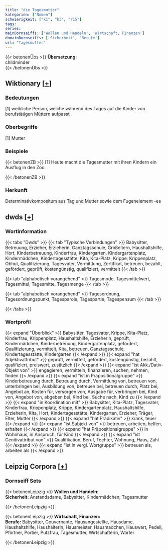 ```yaml
---
title: "die Tagesmutter"
kategorien: ["Nomen"]
schwierigkeit: ["k1", "h3", "r15"]
tags:
series:
mainDornseiffs: ['Wollen und Handeln', 'Wirtschaft, Finanzen']
domainDornseiffs: ['Sicherheit', 'Berufe']
url: "Tagesmutter"
---
```


{{< betonenÜbs >}}
**Übersetzung:**  
childminder  
{{< /betonenÜbs >}}

## Wiktionary [[+](https://de.wiktionary.org/wiki/Tagesmutter)]

### Bedeutungen
[1] weibliche Person, welche während des Tages auf die Kinder von berufstätigen Müttern aufpasst  

### Oberbegriffe
[1] Mutter  

### Beispiele
{{< betonenZB >}}
[1] Heute macht die Tagesmutter mit ihren Kindern ein Ausflug in den Zoo.  

{{< /betonenZB >}}
### Herkunft
Determinativkompositum aus Tag und Mutter sowie dem Fugenelement -es  



## dwds [[+](https://www.dwds.de/wb/Tagesmutter)]

### Wortinformation
{{< tabs "Dwds" >}}
{{< tab "Typische Verbindungen" >}}
Babysitter, Betreuung, Erzieher, Erzieherin, Ganztagsschule, Großeltern, Haushaltshilfe, Hort, Kinderbetreuung, Kinderfrau, Kindergarten, Kindergartenplatz, Kindermädchen, Kindertagesstätte, Kita, Kita-Platz, Krippe, Krippenplatz, Obhut, Qualifizierung, Tagesvater, Vermittlung, Zertifikat, betreuen, bezahlt, gefördert, geprüft, kostengünstig, qualifiziert, vermittelt
{{< /tab >}}

{{< tab "alphabetisch vorangehend" >}}
Tagesmode, Tagesmittelwert, Tagesmittel, Tagesmitte, Tagesmenge
{{< /tab >}}

{{< tab "alphabetisch vorangehend" >}}
Tagesordnung, Tagesordnungspunkt, Tagesparole, Tagespartie, Tagespensum
{{< /tab >}}

{{< /tabs >}}

### Wortprofil
{{< expand "Überblick" >}} Babysitter, Tagesvater, Krippe, Kita-Platz, Kinderfrau, Krippenplatz, Haushaltshilfe, Erzieherin, geprüft, Kindermädchen, Kinderbetreuung, Kindergartenplatz, gefördert, Qualifizierung, vermittelt, Kita, betreuen, Ganztagsschule, Kindertagesstätte, Kindergarten {{< /expand >}}
{{< expand "hat Adjektivattribut" >}} geprüft, vermittelt, gefördert, kostengünstig, bezahlt, qualifiziert, preiswert, zusätzlich {{< /expand >}}
{{< expand "ist Akk./Dativ-Objekt von" >}} engagieren, vermitteln, finanzieren, suchen, nehmen, finden {{< /expand >}}
{{< expand "ist in Präpositionalgruppe" >}} Kinderbetreuung durch, Betreuung durch, Vermittlung von, betreuen von, unterbringen bei, Ausbildung von, betreuen bei, betreuen durch, Platz bei, Angebot an, Kosten für, versorgen von, Ausgabe für, verbringen bei, Kind von, Angebot von, abgeben bei, Kind bei, Suche nach, Kind zu {{< /expand >}}
{{< expand "in Koordination mit" >}} Babysitter, Kita-Platz, Tagesvater, Kinderfrau, Krippenplatz, Krippe, Kindergartenplatz, Haushaltshilfe, Erzieherin, Kita, Hort, Kindertagesstätte, Kindergarten, Erzieher, Träger, Elter, Mutter {{< /expand >}}
{{< expand "hat Prädikativ" >}} krank, teuer {{< /expand >}}
{{< expand "ist Subjekt von" >}} betreuen, arbeiten, helfen, erhalten {{< /expand >}}
{{< expand "hat Präpositionalgruppe" >}} in Wohnhaus, in Anspruch, für Kind {{< /expand >}}
{{< expand "ist Genitivattribut von" >}} Qualifikation, Beruf, Tochter, Wohnung, Haus, Zahl {{< /expand >}}
{{< expand "ist in vergl. Wortgruppe" >}} betreuen als, arbeiten als {{< /expand >}}

## Leipzig Corpora [[+](https://corpora.uni-leipzig.de/en/res?word=Tagesmutter&corpusId=deu_newscrawl-public_2018)]

### Dornseiff Sets
{{< betonenLeipzig >}}
**Wollen und Handeln:**  
**Sicherheit:** Anstandsdame, Babysitter, Kindermädchen, Tagesmutter  

{{< /betonenLeipzig >}}


{{< betonenLeipzig >}}
**Wirtschaft, Finanzen:**  
**Berufe:** Babysitter, Gouvernante, Hausangestellte, Hausdame, Haushaltshilfe, Haushälterin, Hausmeister, Hausmädchen, Hauswart, Pedell, Pförtner, Portier, Putzfrau, Tagesmutter, Wirtschafterin, Wärter  

{{< /betonenLeipzig >}}
